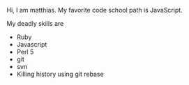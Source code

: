 Hi, I am matthias.
My favorite code school path is JavaScript.

My deadly skills are 
* Ruby
* Javascript
* Perl 5
* git 
* svn
* Killing history using git rebase
